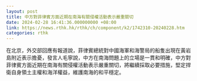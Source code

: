 ```yaml
---
layout: post
title: 中方對菲律賓方面近期在南海有關侵權活動表示嚴重關切
date: 2024-02-28 16:41:36.000000000 +08:00
link: https://news.rthk.hk/rthk/ch/component/k2/1742310-20240228.htm
categories: rthk
---
```


在北京，外交部回應有報道說，菲律賓總統對中國海軍和海警局的船隻出現在黃岩島附近表示擔憂，發言人毛寧說，中方在南海問題上的立場是一貫和明確，中方對菲律賓方面近期在南海有關侵權活動表示嚴重關切，將繼續採取必要措施，堅定捍衛自身領土主權和海洋權益，維護南海的和平穩定。
